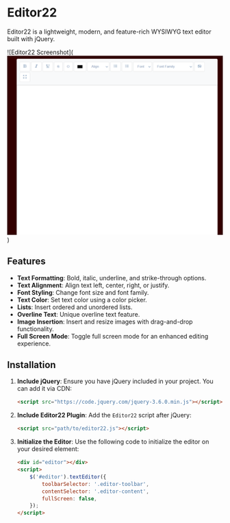 # Editor22

Editor22 is a lightweight, modern, and feature-rich WYSIWYG text editor built with jQuery. 

![Editor22 Screenshot](![alt text](image.png))

## Features

- **Text Formatting**: Bold, italic, underline, and strike-through options.
- **Text Alignment**: Align text left, center, right, or justify.
- **Font Styling**: Change font size and font family.
- **Text Color**: Set text color using a color picker.
- **Lists**: Insert ordered and unordered lists.
- **Overline Text**: Unique overline text feature.
- **Image Insertion**: Insert and resize images with drag-and-drop functionality.
- **Full Screen Mode**: Toggle full screen mode for an enhanced editing experience.

## Installation

1. **Include jQuery**: Ensure you have jQuery included in your project. You can add it via CDN:

    ```html
    <script src="https://code.jquery.com/jquery-3.6.0.min.js"></script>
    ```

2. **Include Editor22 Plugin**: Add the `Editor22` script after jQuery:

    ```html
    <script src="path/to/editor22.js"></script>
    ```

3. **Initialize the Editor**: Use the following code to initialize the editor on your desired element:

    ```html
    <div id="editor"></div>
    <script>
        $('#editor').textEditor({
            toolbarSelector: '.editor-toolbar',
            contentSelector: '.editor-content',
            fullScreen: false,
        });
    </script>
    ```
